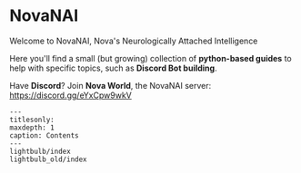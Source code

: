 # NovaNAI

Welcome to NovaNAI, Nova's Neurologically Attached Intelligence

Here you'll find a small (but growing) collection of **python-based guides** to help with specific topics, such as **Discord Bot building**.

Have **Discord**? Join **Nova World**, the NovaNAI server: <https://discord.gg/eYxCpw9wkV>

```{toctree}
---
titlesonly:
maxdepth: 1
caption: Contents
---
lightbulb/index
lightbulb_old/index
```